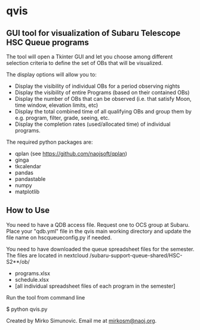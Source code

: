 # qvis
## GUI tool for visualization of Subaru Telescope HSC Queue programs

The tool will open a Tkinter GUI and let you choose among different selection criteria 
to define the set of OBs that will be visualized.

The display options will allow you to:
- Display the visibility of individual OBs for a period observing nights
- Display the visibility of entire Programs (based on their contained OBs) 
- Display the number of OBs that can be observed (i.e. that satisfy Moon, time window, elevation limits, etc) 
- Display the total combined time of all qualifying OBs and group them by e.g. program, filter, grade, seeing, etc.
- Display the completion rates (used/allocated time) of individual programs.

The required python packages are:
- qplan   (see https://github.com/naojsoft/qplan)
- ginga
- tkcalendar
- pandas
- pandastable
- numpy
- matplotlib

## How to Use

You need to have a QDB access file. Request one to OCS group at Subaru. 
Place your "qdb.yml" file in the qvis main working directory and update the file name
on hscqueueconfig.py if needed.

You need to have downloaded the queue spreadsheet files for the semester.
The files are located in nextcloud /subaru-support-queue-shared/HSC-S2**/ob/  
- programs.xlsx
- schedule.xlsx 
- [all individual spreadsheet files of each program in the semester]


Run the tool from command line

$ python qvis.py

Created by Mirko Simunovic. Email me at mirkosm@naoj.org. 
